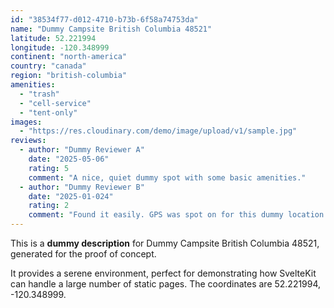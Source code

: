 ```yaml
---
id: "38534f77-d012-4710-b73b-6f58a74753da"
name: "Dummy Campsite British Columbia 48521"
latitude: 52.221994
longitude: -120.348999
continent: "north-america"
country: "canada"
region: "british-columbia"
amenities:
  - "trash"
  - "cell-service"
  - "tent-only"
images:
  - "https://res.cloudinary.com/demo/image/upload/v1/sample.jpg"
reviews:
  - author: "Dummy Reviewer A"
    date: "2025-05-06"
    rating: 5
    comment: "A nice, quiet dummy spot with some basic amenities."
  - author: "Dummy Reviewer B"
    date: "2025-01-024"
    rating: 2
    comment: "Found it easily. GPS was spot on for this dummy location."
---
```


This is a **dummy description** for Dummy Campsite British Columbia 48521, generated for the proof of concept.

It provides a serene environment, perfect for demonstrating how SvelteKit can handle a large number of static pages. The coordinates are 52.221994, -120.348999.
